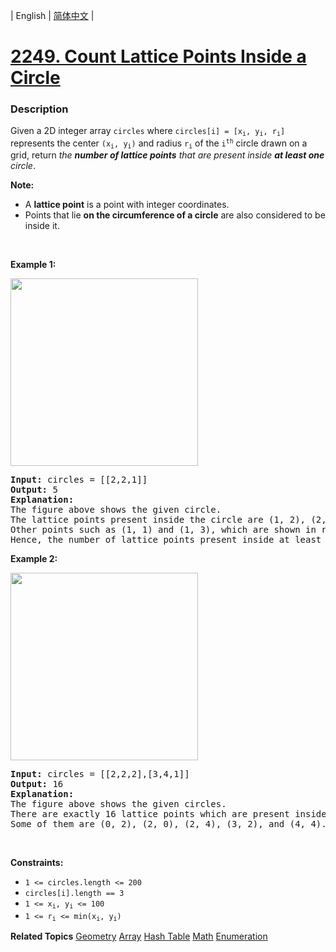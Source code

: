 | English | [简体中文](README.md) |

# [2249. Count Lattice Points Inside a Circle](https://leetcode-cn.com/problems/count-lattice-points-inside-a-circle)
 ### Description
<p>Given a 2D integer array <code>circles</code> where <code>circles[i] = [x<sub>i</sub>, y<sub>i</sub>, r<sub>i</sub>]</code> represents the center <code>(x<sub>i</sub>, y<sub>i</sub>)</code> and radius <code>r<sub>i</sub></code> of the <code>i<sup>th</sup></code> circle drawn on a grid, return <em>the <strong>number of lattice points</strong> </em><em>that are present inside <strong>at least one</strong> circle</em>.</p>

<p><strong>Note:</strong></p>

<ul>
	<li>A <strong>lattice point</strong> is a point with integer coordinates.</li>
	<li>Points that lie <strong>on the circumference of a circle</strong> are also considered to be inside it.</li>
</ul>

<p>&nbsp;</p>
<p><strong>Example 1:</strong></p>
<img alt="" src="https://assets.leetcode.com/uploads/2022/03/02/exa-11.png" style="width: 300px; height: 300px;" />
<pre>
<strong>Input:</strong> circles = [[2,2,1]]
<strong>Output:</strong> 5
<strong>Explanation:</strong>
The figure above shows the given circle.
The lattice points present inside the circle are (1, 2), (2, 1), (2, 2), (2, 3), and (3, 2) and are shown in green.
Other points such as (1, 1) and (1, 3), which are shown in red, are not considered inside the circle.
Hence, the number of lattice points present inside at least one circle is 5.</pre>

<p><strong>Example 2:</strong></p>
<img alt="" src="https://assets.leetcode.com/uploads/2022/03/02/exa-22.png" style="width: 300px; height: 300px;" />
<pre>
<strong>Input:</strong> circles = [[2,2,2],[3,4,1]]
<strong>Output:</strong> 16
<strong>Explanation:</strong>
The figure above shows the given circles.
There are exactly 16 lattice points which are present inside at least one circle. 
Some of them are (0, 2), (2, 0), (2, 4), (3, 2), and (4, 4).
</pre>

<p>&nbsp;</p>
<p><strong>Constraints:</strong></p>

<ul>
	<li><code>1 &lt;= circles.length &lt;= 200</code></li>
	<li><code>circles[i].length == 3</code></li>
	<li><code>1 &lt;= x<sub>i</sub>, y<sub>i</sub> &lt;= 100</code></li>
	<li><code>1 &lt;= r<sub>i</sub> &lt;= min(x<sub>i</sub>, y<sub>i</sub>)</code></li>
</ul>

**Related Topics**  [Geometry](https://leetcode-cn.com/tag/geometry) [Array](https://leetcode-cn.com/tag/array) [Hash Table](https://leetcode-cn.com/tag/hash-table) [Math](https://leetcode-cn.com/tag/math) [Enumeration](https://leetcode-cn.com/tag/enumeration) 